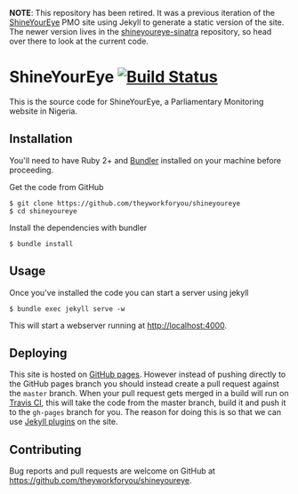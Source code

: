**NOTE**: This repository has been retired. It was a previous iteration of the [ShineYourEye](https://www.shineyoureye.org/) PMO site using Jekyll to generate a static version of the site. The newer version lives in the [shineyoureye-sinatra](https://github.com/theyworkforyou/shineyoureye-sinatra) repository, so head over there to look at the current code.

# ShineYourEye [![Build Status](https://travis-ci.org/theyworkforyou/shineyoureye.svg?branch=master)](https://travis-ci.org/theyworkforyou/shineyoureye)

This is the source code for ShineYourEye, a Parliamentary Monitoring website in Nigeria.

## Installation

You'll need to have Ruby 2+ and [Bundler](http://bundler.io) installed on your machine before proceeding.

Get the code from GitHub

    $ git clone https://github.com/theyworkforyou/shineyoureye
    $ cd shineyoureye

Install the dependencies with bundler

    $ bundle install

## Usage

Once you've installed the code you can start a server using jekyll

    $ bundle exec jekyll serve -w

This will start a webserver running at <http://localhost:4000>.

## Deploying

This site is hosted on [GitHub pages](https://pages.github.com). However instead of pushing directly to the GitHub pages branch you should instead create a pull request against the `master` branch. When your pull request gets merged in a build will run on [Travis CI](https://travis-ci.org), this will take the code from the master branch, build it and push it to the `gh-pages` branch for you. The reason for doing this is so that we can use [Jekyll plugins](http://jekyllrb.com/docs/plugins/) on the site.

## Contributing

Bug reports and pull requests are welcome on GitHub at https://github.com/theyworkforyou/shineyoureye.
